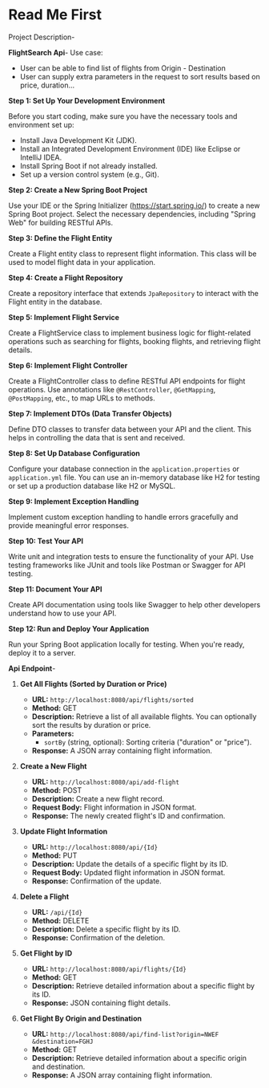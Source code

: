 # Read Me First
Project Description-

**FlightSearch Api**-
Use case: 
- User can be able to find list of flights from Origin - Destination
- User can supply extra parameters in the request to sort results based on price, duration...

**Step 1: Set Up Your Development Environment**

Before you start coding, make sure you have the necessary tools and environment set up:

- Install Java Development Kit (JDK).
- Install an Integrated Development Environment (IDE) like Eclipse or IntelliJ IDEA.
- Install Spring Boot if not already installed.
- Set up a version control system (e.g., Git).

**Step 2: Create a New Spring Boot Project**

Use your IDE or the Spring Initializer (https://start.spring.io/) to create a new Spring Boot project. Select the necessary dependencies, including "Spring Web" for building RESTful APIs.

**Step 3: Define the Flight Entity**

Create a Flight entity class to represent flight information. This class will be used to model flight data in your application.


**Step 4: Create a Flight Repository**

Create a repository interface that extends `JpaRepository` to interact with the Flight entity in the database.


**Step 5: Implement Flight Service**

Create a FlightService class to implement business logic for flight-related operations such as searching for flights, booking flights, and retrieving flight details.

**Step 6: Implement Flight Controller**

Create a FlightController class to define RESTful API endpoints for flight operations. Use annotations like `@RestController`, `@GetMapping`, `@PostMapping`, etc., to map URLs to methods.

**Step 7: Implement DTOs (Data Transfer Objects)**

Define DTO classes to transfer data between your API and the client. This helps in controlling the data that is sent and received.

**Step 8: Set Up Database Configuration**

Configure your database connection in the `application.properties` or `application.yml` file. You can use an in-memory database like H2 for testing or set up a production database like H2 or MySQL.

**Step 9: Implement Exception Handling**

Implement custom exception handling to handle errors gracefully and provide meaningful error responses.

**Step 10: Test Your API**

Write unit and integration tests to ensure the functionality of your API. Use testing frameworks like JUnit and tools like Postman or Swagger for API testing.

**Step 11: Document Your API**

Create API documentation using tools like Swagger  to help other developers understand how to use your API.

**Step 12: Run and Deploy Your Application**

Run your Spring Boot application locally for testing. When you're ready, deploy it to a server.

**Api Endpoint**-

1. **Get All Flights (Sorted by Duration or Price)**

   - **URL:** `http://localhost:8080/api/flights/sorted`
   - **Method:** GET
   - **Description:** Retrieve a list of all available flights. You can optionally sort the results by duration or price.
   - **Parameters:**
     - `sortBy` (string, optional): Sorting criteria ("duration" or "price").
   - **Response:** A JSON array containing flight information.

2. **Create a New Flight**

   - **URL:** `http://localhost:8080/api/add-flight`
   - **Method:** POST
   - **Description:** Create a new flight record.
   - **Request Body:** Flight information in JSON format.
   - **Response:** The newly created flight's ID and confirmation.

3. **Update Flight Information**

   - **URL:** `http://localhost:8080/api/{Id}`
   - **Method:** PUT
   - **Description:** Update the details of a specific flight by its ID.
   - **Request Body:** Updated flight information in JSON format.
   - **Response:** Confirmation of the update.

4. **Delete a Flight**

   - **URL:** `/api/{Id}`
   - **Method:** DELETE
   - **Description:** Delete a specific flight by its ID.
   - **Response:** Confirmation of the deletion.

5. **Get Flight by ID**

   - **URL:** `http://localhost:8080/api/flights/{Id}`
   - **Method:** GET
   - **Description:** Retrieve detailed information about a specific flight by its ID.
   - **Response:** JSON containing flight details.

6. **Get Flight By Origin and Destination**

   - **URL:** `http://localhost:8080/api/find-list?origin=NWEF &destination=FGHJ`
   - **Method:** GET
   - **Description:** Retrieve detailed information about a specific origin and destination.
   - **Response:** A JSON array containing flight information.







